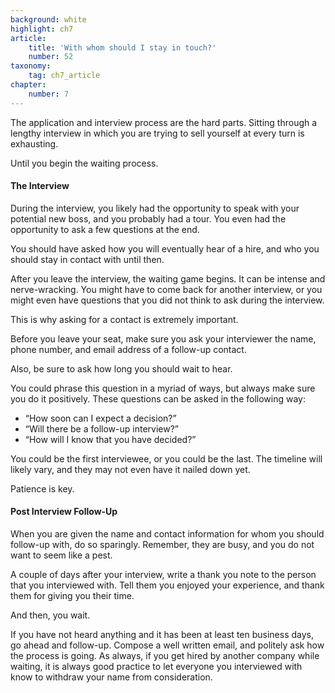 ```yaml
---
background: white
highlight: ch7
article:
    title: 'With whom should I stay in touch?'
    number: 52
taxonomy:
    tag: ch7_article
chapter:
    number: 7
---
```

The application and interview process are the hard parts. Sitting through a lengthy interview in which you are trying to sell yourself at every turn is exhausting. 

Until you begin the waiting process. 

#### The Interview
During the interview, you likely had the opportunity to speak with your potential new boss, and you probably had a tour. You even had the opportunity to ask a few questions at the end.

You should have asked how you will eventually hear of a hire, and who you should stay in contact with until then.

After you leave the interview, the waiting game begins. It can be intense and nerve-wracking. You might have to come back for another interview, or you might even have questions that you did not think to ask during the interview.

This is why asking for a contact is extremely important.

Before you leave your seat, make sure you ask your interviewer the name, phone number, and email address of a follow-up contact.

Also, be sure to ask how long you should wait to hear. 

You could phrase this question in a myriad of ways, but always make sure you do it positively. These questions can be asked in the following way: 
* “How soon can I expect a decision?”
* “Will there be a follow-up interview?”
* “How will I know that you have decided?”

You could be the first interviewee, or you could be the last. The timeline will likely vary, and they may not even have it nailed down yet. 

Patience is key. 

#### Post Interview Follow-Up
When you are given the name and contact information for whom you should follow-up with, do so sparingly. Remember, they are busy, and you do not want to seem like a pest.

A couple of days after your interview, write a thank you note to the person that you interviewed with. Tell them you enjoyed your experience, and thank them for giving you their time.

And then, you wait. 

If you have not heard anything and it has been at least ten business days, go ahead and follow-up. Compose a well written email, and politely ask how the process is going. As always, if you get hired by another company while waiting, it is always good practice to let everyone you interviewed with know to withdraw your name from consideration.